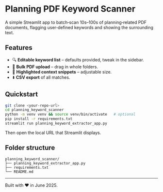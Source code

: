 
# Planning PDF Keyword Scanner

A simple Streamlit app to batch‑scan 10s–100s of planning‑related PDF documents, flagging user‑defined keywords and showing the surrounding text.

## Features
* 🔍 **Editable keyword list** – defaults provided, tweak in the sidebar.
* 📑 **Bulk PDF upload** – drag in whole folders.
* 📌 **Highlighted context snippets** – adjustable size.
* ⬇️ **CSV export** of all matches.

## Quickstart

```bash
git clone <your‑repo‑url>
cd planning_keyword_scanner
python -m venv venv && source venv/bin/activate   # optional
pip install -r requirements.txt
streamlit run planning_keyword_extractor_app.py
```

Then open the local URL that Streamlit displays.

## Folder structure

```
planning_keyword_scanner/
├── planning_keyword_extractor_app.py
├── requirements.txt
└── README.md
```

---

Built with ❤️ in June 2025.
